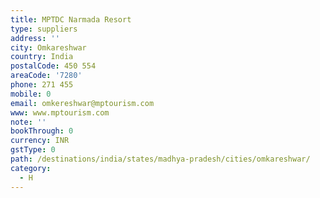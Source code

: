 ```yaml
---
title: MPTDC Narmada Resort
type: suppliers
address: ''
city: Omkareshwar
country: India
postalCode: 450 554
areaCode: '7280'
phone: 271 455
mobile: 0
email: omkereshwar@mptourism.com
www: www.mptourism.com
note: ''
bookThrough: 0
currency: INR
gstType: 0
path: /destinations/india/states/madhya-pradesh/cities/omkareshwar/
category:
  - H
---
```


